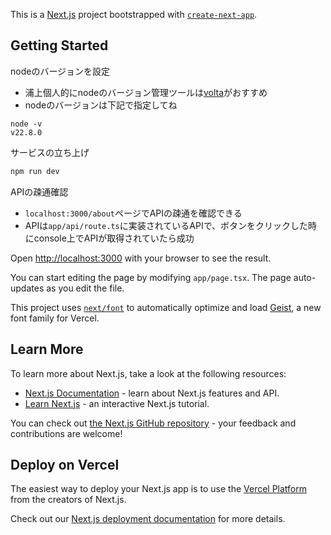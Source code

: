 This is a [Next.js](https://nextjs.org) project bootstrapped with [`create-next-app`](https://nextjs.org/docs/app/api-reference/cli/create-next-app).

## Getting Started

nodeのバージョンを設定
- 浦上個人的にnodeのバージョン管理ツールは[volta](https://volta.sh/)がおすすめ
- nodeのバージョンは下記で指定してね
```
node -v
v22.8.0
```

サービスの立ち上げ
```bash
npm run dev
```

APIの疎通確認
- `localhost:3000/about`ページでAPIの疎通を確認できる
- APIは`app/api/route.ts`に実装されているAPIで、ボタンをクリックした時にconsole上でAPIが取得されていたら成功

Open [http://localhost:3000](http://localhost:3000) with your browser to see the result.

You can start editing the page by modifying `app/page.tsx`. The page auto-updates as you edit the file.

This project uses [`next/font`](https://nextjs.org/docs/app/building-your-application/optimizing/fonts) to automatically optimize and load [Geist](https://vercel.com/font), a new font family for Vercel.

## Learn More

To learn more about Next.js, take a look at the following resources:

- [Next.js Documentation](https://nextjs.org/docs) - learn about Next.js features and API.
- [Learn Next.js](https://nextjs.org/learn) - an interactive Next.js tutorial.

You can check out [the Next.js GitHub repository](https://github.com/vercel/next.js) - your feedback and contributions are welcome!

## Deploy on Vercel

The easiest way to deploy your Next.js app is to use the [Vercel Platform](https://vercel.com/new?utm_medium=default-template&filter=next.js&utm_source=create-next-app&utm_campaign=create-next-app-readme) from the creators of Next.js.

Check out our [Next.js deployment documentation](https://nextjs.org/docs/app/building-your-application/deploying) for more details.
